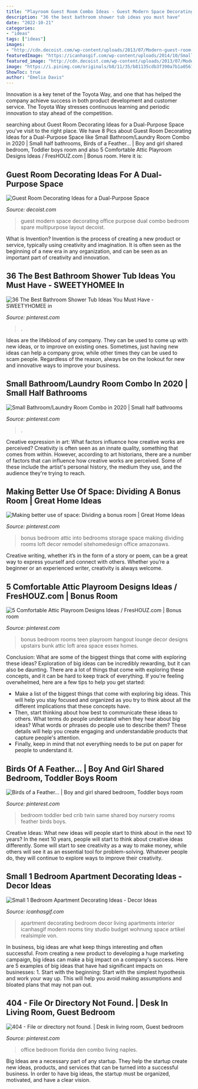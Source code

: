 ```yaml
---
title: "Playroom Guest Room Combo Ideas - Guest Modern Space Decorating Office Purpose Dual Combo Bedroom Spare Multipurpose Layout Decoist"
description: "36 the best bathroom shower tub ideas you must have"
date: "2022-10-21"
categories:
- "ideas"
tags: ["ideas"]
images:
- "http://cdn.decoist.com/wp-content/uploads/2013/07/Modern-guest-room-music-room-and-office.jpg"
featuredImage: "https://icanhasgif.com/wp-content/uploads/2014/10/Small-1-Bedroom-Apartment-Decorating-Ideas.jpg"
featured_image: "http://cdn.decoist.com/wp-content/uploads/2013/07/Modern-guest-room-music-room-and-office.jpg"
image: "https://i.pinimg.com/originals/b8/11/35/b81135cdb3f390a7b1a0561aba7811fd.jpg"
ShowToc: true
author: "Emelia Davis"
---
```



Innovation is a key tenet of the Toyota Way, and one that has helped the company achieve success in both product development and customer service. The Toyota Way stresses continuous learning and periodic innovation to stay ahead of the competition.

	

		
searching about Guest Room Decorating Ideas for a Dual-Purpose Space you've visit to the right place. We have 8 Pics about Guest Room Decorating Ideas for a Dual-Purpose Space like Small Bathroom/Laundry Room Combo in 2020 | Small half bathrooms, Birds of a Feather... | Boy and girl shared bedroom, Toddler boys room and also 5 Comfortable Attic Playroom Designs Ideas / FresHOUZ.com | Bonus room. Here it is:
		
    
## Guest Room Decorating Ideas For A Dual-Purpose Space

<img loading=lazy src="http://cdn.decoist.com/wp-content/uploads/2013/07/Modern-guest-room-music-room-and-office.jpg" onerror="this.onerror=null;this.src='https://tse2.mm.bing.net/th?id=OIP.PRr7RI9Dr81U1Ynu3Y8oxwHaFj&amp;pid=15.1';" alt="Guest Room Decorating Ideas for a Dual-Purpose Space">

_Source: decoist.com_

>guest modern space decorating office purpose dual combo bedroom spare multipurpose layout decoist. 

	

What is Invention?
Invention is the process of creating a new product or service, typically using creativity and imagination. It is often seen as the beginning of a new era in any organization, and can be seen as an important part of creativity and innovation.

    
## 36 The Best Bathroom Shower Tub Ideas You Must Have - SWEETYHOMEE In

<img loading=lazy src="https://i.pinimg.com/736x/1f/33/f3/1f33f3ba9153a75bb2c4f698055fce82.jpg" onerror="this.onerror=null;this.src='https://tse4.mm.bing.net/th?id=OIP.9kX7QidjTF1yTqvgrdFmqQHaLH&amp;pid=15.1';" alt="36 The Best Bathroom Shower Tub Ideas You Must Have - SWEETYHOMEE in">

_Source: pinterest.com_

>. 

	

Ideas are the lifeblood of any company. They can be used to come up with new ideas, or to improve on existing ones. Sometimes, just having new ideas can help a company grow, while other times they can be used to scam people. Regardless of the reason, always be on the lookout for new and innovative ways to improve your business.

    
## Small Bathroom/Laundry Room Combo In 2020 | Small Half Bathrooms

<img loading=lazy src="https://i.pinimg.com/originals/b8/11/35/b81135cdb3f390a7b1a0561aba7811fd.jpg" onerror="this.onerror=null;this.src='https://tse4.mm.bing.net/th?id=OIP.Dl8wkupd82eFQxUhmuMaJQHaJ4&amp;pid=15.1';" alt="Small Bathroom/Laundry Room Combo in 2020 | Small half bathrooms">

_Source: pinterest.com_

>. 

	

Creative expression in art: What factors influence how creative works are perceived?
Creativity is often seen as an innate quality, something that comes from within. However, according to art historians, there are a number of factors that can influence how creative works are perceived. Some of these include the artist's personal history, the medium they use, and the audience they're trying to reach.

    
## Making Better Use Of Space: Dividing A Bonus Room | Great Home Ideas

<img loading=lazy src="https://i.pinimg.com/736x/60/bc/ce/60bcce7a23604dedf8ce5044cf29f266--bonus-room-playroom-bonus-room-bedroom.jpg?b=t" onerror="this.onerror=null;this.src='https://tse4.mm.bing.net/th?id=OIP.f54znk0JAAXLz_a7nV9cGQHaKb&amp;pid=15.1';" alt="Making better use of space: Dividing a bonus room | Great Home Ideas">

_Source: pinterest.com_

>bonus bedroom attic into bedrooms storage space making dividing rooms loft decor remodel sitehomedesign office amazonaws. 

	

Creative writing, whether it’s in the form of a story or poem, can be a great way to express yourself and connect with others. Whether you’re a beginner or an experienced writer, creativity is always welcome.

    
## 5 Comfortable Attic Playroom Designs Ideas / FresHOUZ.com | Bonus Room

<img loading=lazy src="https://i.pinimg.com/originals/02/36/e8/0236e8debf6828026457bfcf4f0128d3.jpg" onerror="this.onerror=null;this.src='https://tse2.mm.bing.net/th?id=OIP.vWvSLU1XZO67y-VRqxWe_gHaLH&amp;pid=15.1';" alt="5 Comfortable Attic Playroom Designs Ideas / FresHOUZ.com | Bonus room">

_Source: pinterest.com_

>bonus bedroom rooms teen playroom hangout lounge decor designs upstairs bunk attic loft area space essex homes. 

	

Conclusion: What are some of the biggest things that come with exploring these ideas?
Exploration of big ideas can be incredibly rewarding, but it can also be daunting. There are a lot of things that come with exploring these concepts, and it can be hard to keep track of everything. If you're feeling overwhelmed, here are a few tips to help you get started: 
- Make a list of the biggest things that come with exploring big ideas. This will help you stay focused and organized as you try to think about all the different implications that these concepts have. 
- Then, start thinking about how best to communicate these ideas to others. What terms do people understand when they hear about big ideas? What words or phrases do people use to describe them? These details will help you create engaging and understandable products that capture people's attention. 
- Finally, keep in mind that not everything needs to be put on paper for people to understand it.

    
## Birds Of A Feather... | Boy And Girl Shared Bedroom, Toddler Boys Room

<img loading=lazy src="https://i.pinimg.com/originals/88/ee/b7/88eeb76f04e9784eb25445593b7b9a99.jpg" onerror="this.onerror=null;this.src='https://tse2.mm.bing.net/th?id=OIP.lsyFWqqn9gNF3CAj4WkUMgHaJ6&amp;pid=15.1';" alt="Birds of a Feather... | Boy and girl shared bedroom, Toddler boys room">

_Source: pinterest.com_

>bedroom toddler bed crib twin same shared boy nursery rooms feather birds boys. 

	

Creative Ideas: What new ideas will people start to think about in the next 10 years?
In the next 10 years, people will start to think about creative ideas differently. Some will start to see creativity as a way to make money, while others will see it as an essential tool for problem-solving. Whatever people do, they will continue to explore ways to improve their creativity.

    
## Small 1 Bedroom Apartment Decorating Ideas - Decor Ideas

<img loading=lazy src="https://icanhasgif.com/wp-content/uploads/2014/10/Small-1-Bedroom-Apartment-Decorating-Ideas.jpg" onerror="this.onerror=null;this.src='https://tse3.mm.bing.net/th?id=OIP.SXT46cu86ifX7s0lDa3mSwHaHe&amp;pid=15.1';" alt="Small 1 Bedroom Apartment Decorating Ideas - Decor Ideas">

_Source: icanhasgif.com_

>apartment decorating bedroom decor living apartments interior icanhasgif modern rooms tiny studio budget wohnung space artikel realsimple von. 

	

In business, big ideas are what keep things interesting and often successful. From creating a new product to developing a huge marketing campaign, big ideas can make a big impact on a company's success. Here are 5 examples of big ideas that have had significant impacts on businesses: 1. Start with the beginning: Start with the simplest hypothesis and work your way up. This will help you avoid making assumptions and bloated plans that may not pan out. 
    
## 404 - File Or Directory Not Found. | Desk In Living Room, Guest Bedroom

<img loading=lazy src="https://i.pinimg.com/736x/c3/78/e8/c378e8ed0365eebe6d968093b8768153--theater-rooms-naples-florida.jpg" onerror="this.onerror=null;this.src='https://tse3.mm.bing.net/th?id=OIP.pB0VudI5OTfCRCWcneZ2-AEsDh&amp;pid=15.1';" alt="404 - File or directory not found. | Desk in living room, Guest bedroom">

_Source: pinterest.com_

>office bedroom florida den combo living naples. 

	

Big Ideas are a necessary part of any startup. They help the startup create new ideas, products, and services that can be turned into a successful business. In order to have big ideas, the startup must be organized, motivated, and have a clear vision.

